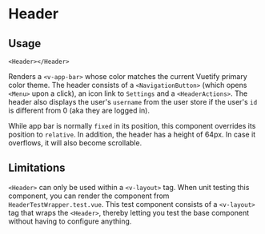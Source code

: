 # Header
## Usage
```vue
<Header></Header>
```

Renders a ``<v-app-bar>`` whose color matches the current Vuetify primary color theme. The header consists of a ``<NavigationButton>`` (which opens ``<Menu>`` upon a click), an icon link to ``Settings`` and a ``<HeaderActions>``. The header also displays the user's ``username`` from the user store if the user's ``id`` is different from 0 (aka they are logged in).

While app bar is normally ``fixed`` in its position, this component overrides its position to ``relative``. In addition, the header has a height of 64px. In case it overflows, it will also become scrollable.

## Limitations
``<Header>`` can only be used within a ``<v-layout>`` tag. When unit testing this component, you can render the component from ``HeaderTestWrapper.test.vue``. This test component consists of a ``<v-layout>`` tag that wraps the ``<Header>``, thereby letting you test the base component without having to configure anything.